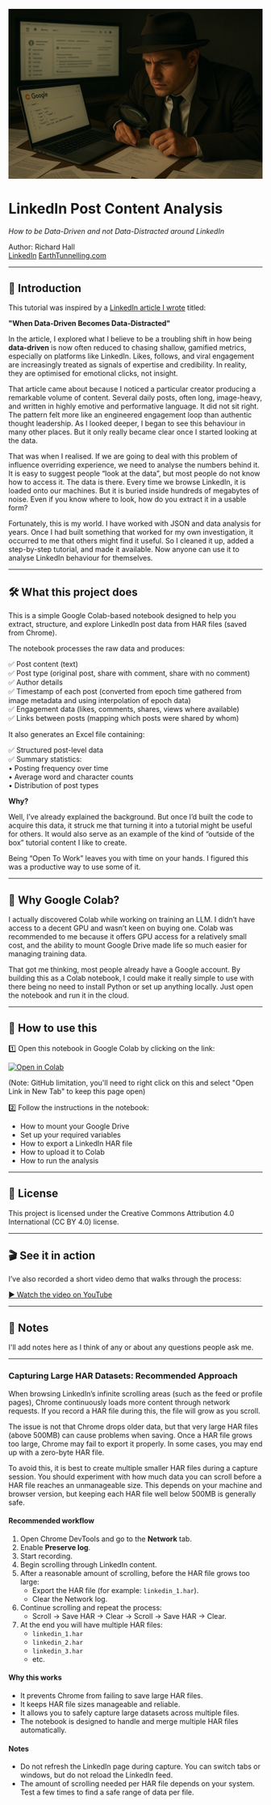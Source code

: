 ![Detective Extracting LinkedIn Data](images/TutorialHeaderImage.png)
# LinkedIn Post Content Analysis  
*How to be Data-Driven and not Data-Distracted around LinkedIn*

Author: Richard Hall  
[LinkedIn](https://www.linkedin.com/in/rilhia/)
[EarthTunnelling.com](https://earthtunnelling.com)

---

## 📖 Introduction

This tutorial was inspired by a [LinkedIn article I wrote](https://www.linkedin.com/pulse/when-data-driven-becomes-data-distracted-richard-hall-pplke) titled:

**"When Data-Driven Becomes Data-Distracted"**

In the article, I explored what I believe to be a troubling shift in how being **data-driven** is now often reduced to chasing shallow, gamified metrics, especially on platforms like LinkedIn.
Likes, follows, and viral engagement are increasingly treated as signals of expertise and credibility. In reality, they are optimised for emotional clicks, not insight.

That article came about because I noticed a particular creator producing a remarkable volume of content. Several daily posts, often long, image-heavy, and written in highly emotive and performative language. It did not sit right. The pattern felt more like an engineered engagement loop than authentic thought leadership. As I looked deeper, I began to see this behaviour in many other places. But it only really became clear once I started looking at the data.

That was when I realised. If we are going to deal with this problem of influence overriding experience, we need to analyse the numbers behind it. It is easy to suggest people “look at the data”, but most people do not know how to access it. The data is there. Every time we browse LinkedIn, it is loaded onto our machines. But it is buried inside hundreds of megabytes of noise. Even if you know where to look, how do you extract it in a usable form?

Fortunately, this is my world. I have worked with JSON and data analysis for years. Once I had built something that worked for my own investigation, it occurred to me that others might find it useful.
So I cleaned it up, added a step-by-step tutorial, and made it available. Now anyone can use it to analyse LinkedIn behaviour for themselves.

---

## 🛠️ What this project does

This is a simple Google Colab-based notebook designed to help you extract, structure, and explore LinkedIn post data from HAR files (saved from Chrome).

The notebook processes the raw data and produces:

✅ Post content (text)  
✅ Post type (original post, share with comment, share with no comment)  
✅ Author details  
✅ Timestamp of each post (converted from epoch time gathered from image metadata and using interpolation of epoch data)  
✅ Engagement data (likes, comments, shares, views where available)  
✅ Links between posts (mapping which posts were shared by whom)  

It also generates an Excel file containing:  

✅ Structured post-level data  
✅ Summary statistics:  
	•	Posting frequency over time  
	•	Average word and character counts  
	•	Distribution of post types  

**Why?**

Well, I’ve already explained the background. But once I’d built the code to acquire this data, it struck me that turning it into a tutorial might be useful for others. It would also serve as an example of the kind of “outside of the box” tutorial content I like to create.

Being “Open To Work” leaves you with time on your hands. I figured this was a productive way to use some of it.

---

## 🤔 Why Google Colab?

I actually discovered Colab while working on training an LLM. I didn’t have access to a decent GPU and wasn’t keen on buying one. Colab was recommended to me because it offers GPU access for a relatively small cost, and the ability to mount Google Drive made life so much easier for managing training data.

That got me thinking, most people already have a Google account. By building this as a Colab notebook, I could make it really simple to use with there being no need to install Python or set up anything locally. Just open the notebook and run it in the cloud.

---

## 🚀 How to use this

1️⃣ Open this notebook in Google Colab by clicking on the link:  

<a href="https://colab.research.google.com/github/rilhia/linkedin_content_analysis/blob/main/LinkedIn_Post_Data.ipynb" target="_blank">
  <img src="https://colab.research.google.com/assets/colab-badge.svg" alt="Open in Colab"/>
</a>  

(Note: GitHub limitation, you'll need to right click on this and select "Open Link in New Tab" to keep this page open)

2️⃣ Follow the instructions in the notebook:
- How to mount your Google Drive
- Set up your required variables
- How to export a LinkedIn HAR file
- How to upload it to Colab
- How to run the analysis

---

## 📝 License
This project is licensed under the Creative Commons Attribution 4.0 International (CC BY 4.0) license.

---

## 🎬 See it in action
I’ve also recorded a short video demo that walks through the process:

<a href="https://youtu.be/eEXc9kmjQsk" target="_blank">▶️ Watch the video on YouTube</a>

---
## 📕 Notes  

I'll add notes here as I think of any or about any questions people ask me.

---
### Capturing Large HAR Datasets: Recommended Approach

When browsing LinkedIn’s infinite scrolling areas (such as the feed or profile pages), Chrome continuously loads more content through network requests. If you record a HAR file during this, the file will grow as you scroll.

The issue is not that Chrome drops older data, but that very large HAR files (above 500MB) can cause problems when saving. Once a HAR file grows too large, Chrome may fail to export it properly. In some cases, you may end up with a zero-byte HAR file.

To avoid this, it is best to create multiple smaller HAR files during a capture session. You should experiment with how much data you can scroll before a HAR file reaches an unmanageable size. This depends on your machine and browser version, but keeping each HAR file well below 500MB is generally safe.

#### Recommended workflow

1. Open Chrome DevTools and go to the **Network** tab.
2. Enable **Preserve log**.
3. Start recording.
4. Begin scrolling through LinkedIn content.
5. After a reasonable amount of scrolling, before the HAR file grows too large:
    - Export the HAR file (for example: `linkedin_1.har`).
    - Clear the Network log.
6. Continue scrolling and repeat the process:
    - Scroll → Save HAR → Clear → Scroll → Save HAR → Clear.
7. At the end you will have multiple HAR files:
    - `linkedin_1.har`
    - `linkedin_2.har`
    - `linkedin_3.har`
    - etc.

#### Why this works

- It prevents Chrome from failing to save large HAR files.
- It keeps HAR file sizes manageable and reliable.
- It allows you to safely capture large datasets across multiple files.
- The notebook is designed to handle and merge multiple HAR files automatically.

#### Notes

- Do not refresh the LinkedIn page during capture. You can switch tabs or windows, but do not reload the LinkedIn feed.
- The amount of scrolling needed per HAR file depends on your system. Test a few times to find a safe range of data per file.


